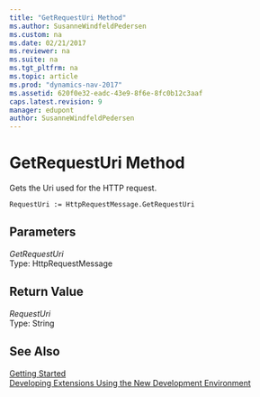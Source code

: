 ```yaml
---
title: "GetRequestUri Method"
ms.author: SusanneWindfeldPedersen
ms.custom: na
ms.date: 02/21/2017
ms.reviewer: na
ms.suite: na
ms.tgt_pltfrm: na
ms.topic: article
ms.prod: "dynamics-nav-2017"
ms.assetid: 620f0e32-eadc-43e9-8f6e-8fc0b12c3aaf
caps.latest.revision: 9
manager: edupont
author: SusanneWindfeldPedersen
---
```


# GetRequestUri Method

Gets the Uri used for the HTTP request.

```
RequestUri := HttpRequestMessage.GetRequestUri
```
## Parameters
*GetRequestUri*  
Type: HttpRequestMessage

## Return Value
*RequestUri*  
Type: String


## See Also
[Getting Started](newdev-get-started.md)  
[Developing Extensions Using the New Development Environment](newdev-dev-overview.md)